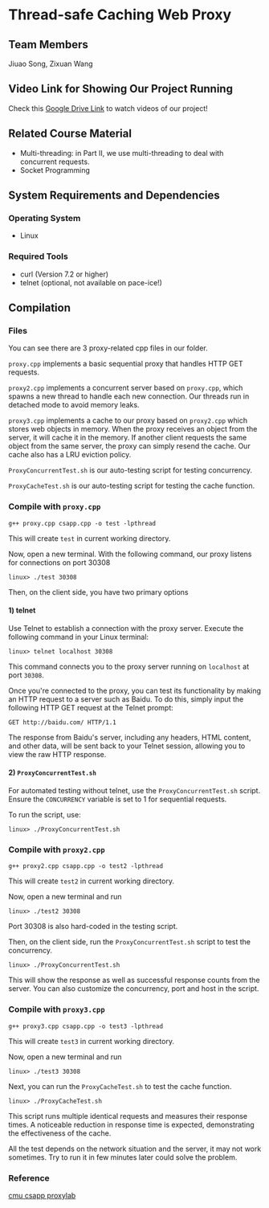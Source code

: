 # Thread-safe Caching Web Proxy

## Team Members
Jiuao Song, Zixuan Wang

## Video Link for Showing Our Project Running
Check this [Google Drive Link](https://drive.google.com/drive/folders/1m5drFtUTbieINoFHoO3eC5wZ2pjtJXzs?usp=sharing) to watch videos of our project!

## Related Course Material
- Multi-threading: in Part II, we use multi-threading to deal with concurrent requests.
- Socket Programming

## System Requirements and Dependencies
### Operating System
- Linux
### Required Tools
- curl (Version 7.2 or higher)
- telnet (optional, not available on pace-ice!)

## Compilation

### Files
You can see there are 3 proxy-related cpp files in our folder. 

`proxy.cpp` implements a basic sequential proxy that handles HTTP GET requests. 

`proxy2.cpp` implements a concurrent server based on `proxy.cpp`, which spawns a new thread to handle each new connection. Our threads run in detached mode to avoid memory leaks. 

`proxy3.cpp` implements a cache to our proxy based on `proxy2.cpp` which stores web objects in memory. When the proxy receives an object from the server, it will cache it in the memory. If another client requests the same object from the same server, the proxy can simply resend the cache. Our cache also has a LRU eviction policy.

`ProxyConcurrentTest.sh` is our auto-testing script for testing concurrency.

`ProxyCacheTest.sh` is our auto-testing script for testing the cache function.

### Compile with `proxy.cpp`
```
g++ proxy.cpp csapp.cpp -o test -lpthread
```

This will create `test` in current working directory. 

Now, open a new terminal. With the following command, our proxy listens for connections on port 30308
```
linux> ./test 30308
```
Then, on the client side, you have two primary options
#### 1) telnet
Use Telnet to establish a connection with the proxy server. Execute the following command in your Linux terminal:
```
linux> telnet localhost 30308
```
This command connects you to the proxy server running on ``localhost`` at port ``30308``.  

Once you're connected to the proxy, you can test its functionality by making an HTTP request to a server such as Baidu. To do this, simply input the following HTTP GET request at the Telnet prompt:
```
GET http://baidu.com/ HTTP/1.1
```
The response from Baidu's server, including any headers, HTML content, and other data, will be sent back to your Telnet session, allowing you to view the raw HTTP response.
#### 2) `ProxyConcurrentTest.sh`
For automated testing without telnet, use the ``ProxyConcurrentTest.sh`` script. Ensure the ``CONCURRENCY`` variable is set to 1 for sequential requests.

To run the script, use:
```
linux> ./ProxyConcurrentTest.sh
```
### Compile with `proxy2.cpp`
```
g++ proxy2.cpp csapp.cpp -o test2 -lpthread
```

This will create `test2` in current working directory.

Now, open a new terminal and run
```
linux> ./test2 30308
```
Port 30308 is also hard-coded in the testing script.

Then, on the client side, run the ``ProxyConcurrentTest.sh`` script to test the concurrency.
```
linux> ./ProxyConcurrentTest.sh
```
This will show the response as well as successful response counts from the server. You can also customize the concurrency, port and host in the script.

### Compile with `proxy3.cpp`

```
g++ proxy3.cpp csapp.cpp -o test3 -lpthread
```

This will create `test3` in current working directory.

Now, open a new terminal and run
```
linux> ./test3 30308
```

Next, you can run the ``ProxyCacheTest.sh`` to test the cache function.
```
linux> ./ProxyCacheTest.sh
```
This script runs multiple identical requests and measures their response times. A noticeable reduction in response time is expected, demonstrating the effectiveness of the cache.

All the test depends on the network situation and the server, it may not work sometimes. Try to run it in few minutes later could solve the problem. 

### Reference
[cmu csapp proxylab](http://csapp.cs.cmu.edu/3e/proxylab.pdf)
